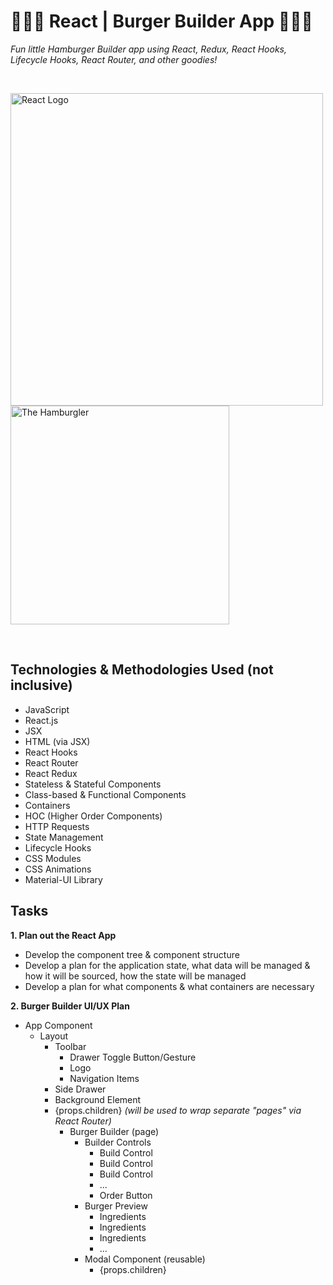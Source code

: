 # :hamburger::hamburger::hamburger:   React | Burger Builder App   :hamburger::hamburger::hamburger:

_Fun little Hamburger Builder app using React, Redux, React Hooks, Lifecycle Hooks, React Router, and other goodies!_

</br>
<p>
  <img src="https://reactjs.org/logo-og.png" alt="React Logo" width="500">
  <img src="https://vignette.wikia.nocookie.net/ronaldmcdonald/images/0/0f/Imgres.jpeg/revision/latest?cb=20150625050506" alt="The Hamburgler" width="350">
</p>
</br>

## Technologies & Methodologies Used (not inclusive)

- JavaScript
- React.js
- JSX
- HTML (via JSX)
- React Hooks
- React Router
- React Redux
- Stateless & Stateful Components
- Class-based & Functional Components
- Containers
- HOC (Higher Order Components)
- HTTP Requests
- State Management
- Lifecycle Hooks
- CSS Modules
- CSS Animations
- Material-UI Library

## Tasks

**1. Plan out the React App**

- Develop the component tree & component structure
- Develop a plan for the application state, what data will be managed & how it will be sourced, how the state will be managed
- Develop a plan for what components & what containers are necessary

**2. Burger Builder UI/UX Plan**

- App Component
  - Layout
    - Toolbar
      - Drawer Toggle Button/Gesture
      - Logo
      - Navigation Items
    - Side Drawer
    - Background Element
    - {props.children} _(will be used to wrap separate "pages" via React Router)_
      - Burger Builder (page)
        - Builder Controls
          - Build Control
          - Build Control
          - Build Control
          - ...
          - Order Button
        - Burger Preview
          - Ingredients
          - Ingredients
          - Ingredients
          - ...
        - Modal Component (reusable)
          - {props.children}

